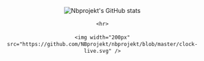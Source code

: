 <div align="center">
    <img src="https://github-readme-stats.vercel.app/api?username=nbprojekt&count_private=true&bg_color=90,667eea,764ba2&title_color=fff&text_color=fff"
       alt="Nbprojekt's GitHub stats"/>
    
    <hr>
    
    <img width="200px" src="https://github.com/NBprojekt/nbprojekt/blob/master/clock-live.svg" />
</div>
            
